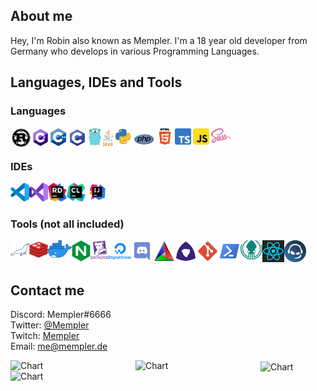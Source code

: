 ## About me
Hey, I'm Robin also known as Mempler.
I'm a 18 year old developer from Germany who develops
in various Programming Languages.

## Languages, IDEs and Tools

### Languages

<img style="padding: 1.5px" align="left" alt="Rust" width="30px" src="https://raw.githubusercontent.com/Mempler/Mempler/master/assets//rust.svg"/>
<img style="padding: 1.5px" align="left" alt="CSharp" width="26px" src="https://raw.githubusercontent.com/Mempler/Mempler/master/assets//csharp.svg"/>
<img style="padding: 1.5px" align="left" alt="C++" width="25px" src="https://raw.githubusercontent.com/Mempler/Mempler/master/assets//cpp.svg"/>
<img style="padding: 1.5px" align="left" alt="C" width="30px" src="https://raw.githubusercontent.com/Mempler/Mempler/master/assets//c.svg"/>
<img style="padding: 1.5px" align="left" alt="Go" width="20px" src="https://raw.githubusercontent.com/Mempler/Mempler/master/assets//go.svg"/>
<img style="padding: 1.5px" align="left" alt="Java" width="16px" src="https://raw.githubusercontent.com/Mempler/Mempler/master/assets//java.svg"/>
<img style="padding: 1.5px" align="left" alt="Python 3" width="26px" src="https://raw.githubusercontent.com/Mempler/Mempler/master/assets//py.svg"/>
<img style="padding: 1.5px" align="left" alt="PHP" width="35px" src="https://raw.githubusercontent.com/Mempler/Mempler/master/assets//php.svg"/>
<img style="padding: 1.5px" align="left" alt="HTML5" width="26px" src="https://raw.githubusercontent.com/Mempler/Mempler/master/assets//html5.svg"/>
<img style="padding: 1.5px" align="left" alt="Typescript" width="26px" src="https://raw.githubusercontent.com/Mempler/Mempler/master/assets//typescript.svg"/>
<img style="padding: 1.5px" align="left" alt="Javascript" width="26px" src="https://raw.githubusercontent.com/Mempler/Mempler/master/assets//javascript.svg"/>
<img style="padding: 1.5px" alt="Sass" width="31px" src="https://raw.githubusercontent.com/Mempler/Mempler/master/assets//sass.svg"/>


### IDEs

<img align="left" alt="VSCode" width="30px" src="https://raw.githubusercontent.com/Mempler/Mempler/master/assets//visual-studio-code.svg"/>
<img align="left" alt="Visual Studio 2019" width="30px" src="https://raw.githubusercontent.com/Mempler/Mempler/master/assets//vs2019.svg"/>
<img align="left" alt="Jetbrains Rider" width="30px" src="https://raw.githubusercontent.com/Mempler/Mempler/master/assets//rider.png"/>
<img alt="Jetbrains CLion + RustExtension" width="30px" src="https://raw.githubusercontent.com/Mempler/Mempler/master/assets//clion.png"/>
<img alt="Intellij Idea" width="30px" src="https://raw.githubusercontent.com/Mempler/Mempler/master/assets//intellij-idea.svg"/>

### Tools (not all included)

<img align="left" alt="MariaDB" width="30px" src="https://raw.githubusercontent.com/Mempler/Mempler/master/assets//mariadb.png"/>
<img align="left" alt="Redis" width="30px" src="https://raw.githubusercontent.com/Mempler/Mempler/master/assets//redis.svg"/>
<img align="left" alt="Docker" width="38px" src="https://raw.githubusercontent.com/Mempler/Mempler/master/assets//docker.png"/>
<img align="left" alt="NGiNX" width="30px" src="https://raw.githubusercontent.com/Mempler/Mempler/master/assets//nginx.svg"/>
<img align="left" alt="Datadog" width="30px" src="https://raw.githubusercontent.com/Mempler/Mempler/master/assets//datadog.png"/>
<img align="left" alt="Digital Ocean" width="35px" src="https://raw.githubusercontent.com/Mempler/Mempler/master/assets//digitalocean.svg"/>
<img align="left" alt="Discord" width="35px" src="https://raw.githubusercontent.com/Mempler/Mempler/master/assets//discord.svg"/>
<img align="left" alt="CMake" width="35px" src="https://raw.githubusercontent.com/Mempler/Mempler/master/assets//cmake.svg"/>
<img align="left" alt="Meson" width="35px" src="https://raw.githubusercontent.com/Mempler/Mempler/master/assets//meson.svg"/>
<img align="left" alt="Git" width="35px" src="https://raw.githubusercontent.com/Mempler/Mempler/master/assets//git.svg"/>
<img align="left" alt="Powershell" width="35px" src="https://raw.githubusercontent.com/Mempler/Mempler/master/assets//powershell.svg"/>
<img align="left" alt="Gitkraken" width="35px" src="https://raw.githubusercontent.com/Mempler/Mempler/master/assets//gitkraken.svg"/>
<img align="left" alt="React" width="35px" src="https://raw.githubusercontent.com/Mempler/Mempler/master/assets//react.svg"/>
<img alt="Teamspeak 3" width="35px" src="https://raw.githubusercontent.com/Mempler/Mempler/master/assets//ts3.png"/>

## Contact me
Discord: Mempler#6666 \
Twitter: [@Mempler](https://twitter.com/Mempler) \
Twitch:  [Mempler](https://twitch.tv/Mempler) \
Email:   [me@mempler.de](mailto:me@mempler.de)

<img align="left" alt="Chart" width="200px" src="https://wakatime.com/share/@6bfe8d67-5e33-48f2-8cc3-6985809cd8bd/5405000e-dd06-47fa-b23e-01feba270c31.svg"/>
<img align="left" alt="Chart" width="200px" src="https://wakatime.com/share/@6bfe8d67-5e33-48f2-8cc3-6985809cd8bd/028299d4-6cbd-40e6-9e1f-c26fcc36e397.svg"/>
<img align="left" alt="Chart" width="200px" src="https://wakatime.com/share/@6bfe8d67-5e33-48f2-8cc3-6985809cd8bd/ac748a95-562b-41cc-8dc2-bdfc49c26bba.svg"/>
<img align="center" alt="Chart" height="300px" width="640px" src="https://wakatime.com/share/@6bfe8d67-5e33-48f2-8cc3-6985809cd8bd/0969a948-f558-42e6-9efd-0b6a1f966f6f.svg"/>

